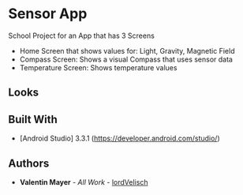 # Sensor App

School Project for an App that has 3 Screens
* Home Screen that shows values for: Light, Gravity, Magnetic Field
* Compass Screen: Shows a visual Compass that uses sensor data
* Temperature Screen: Shows temperature values

## Looks



## Built With

* [Android Studio] 3.3.1 (https://developer.android.com/studio/) 

## Authors

* **Valentin Mayer** - *All Work* - [lordVelisch](https://github.com/lordVelisch)

